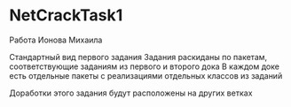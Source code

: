 # NetCrackTask1
Работа Ионова Михаила 

Стандартный вид первого задания
Задания раскиданы по пакетам, соответствующие заданиям из первого и второго дока
В каждом доке есть отдельные пакеты с реализациями отдельных классов из заданий

</b>Доработки этого задания будут расположены на других ветках</b>
